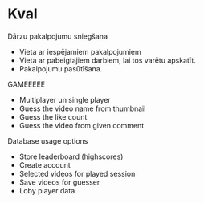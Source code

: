 # Kval

Dārzu pakalpojumu sniegšana

- Vieta ar iespējamiem pakalpojumiem
- Vieta ar pabeigtajiem darbiem, lai tos varētu apskatīt.
- Pakalpojumu pasūtīšana.






GAMEEEEE
- Multiplayer un single player
- Guess the video name from thumbnail
- Guess the like count
- Guess the video from given comment

Database usage options
- Store leaderboard (highscores)
- Create account
- Selected videos for played session
- Save videos for guesser
- Loby player data
